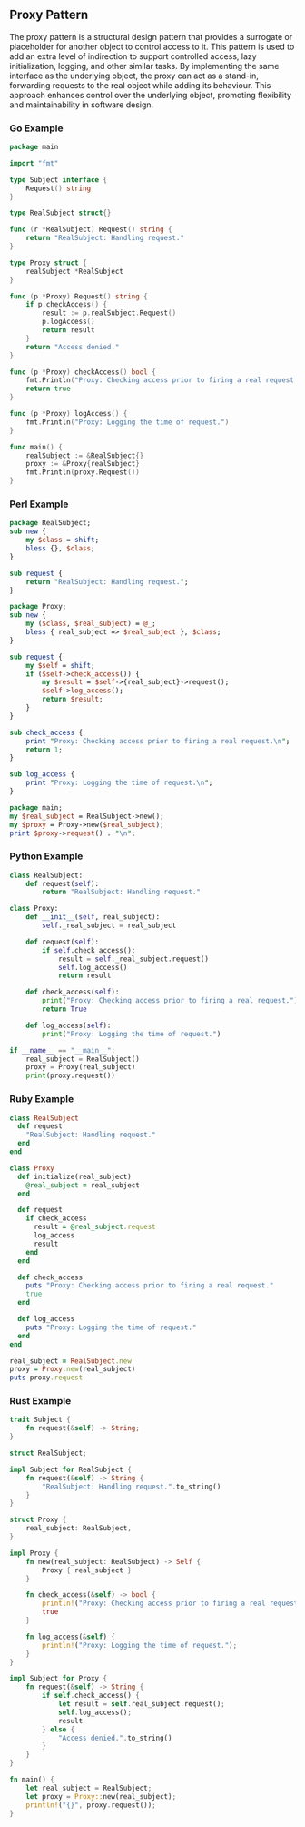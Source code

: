 ## Proxy Pattern

The proxy pattern is a structural design pattern that provides a surrogate or placeholder for another object to control access to it.
This pattern is used to add an extra level of indirection to support controlled access, lazy initialization, logging, and other similar
tasks. By implementing the same interface as the underlying object, the proxy can act as a stand-in, forwarding requests to the real object
while adding its behaviour. This approach enhances control over the underlying object, promoting flexibility and maintainability in software design.

### Go Example

```go
package main

import "fmt"

type Subject interface {
    Request() string
}

type RealSubject struct{}

func (r *RealSubject) Request() string {
    return "RealSubject: Handling request."
}

type Proxy struct {
    realSubject *RealSubject
}

func (p *Proxy) Request() string {
    if p.checkAccess() {
        result := p.realSubject.Request()
        p.logAccess()
        return result
    }
    return "Access denied."
}

func (p *Proxy) checkAccess() bool {
    fmt.Println("Proxy: Checking access prior to firing a real request.")
    return true
}

func (p *Proxy) logAccess() {
    fmt.Println("Proxy: Logging the time of request.")
}

func main() {
    realSubject := &RealSubject{}
    proxy := &Proxy{realSubject}
    fmt.Println(proxy.Request())
}
```

### Perl Example

```perl
package RealSubject;
sub new {
    my $class = shift;
    bless {}, $class;
}

sub request {
    return "RealSubject: Handling request.";
}

package Proxy;
sub new {
    my ($class, $real_subject) = @_;
    bless { real_subject => $real_subject }, $class;
}

sub request {
    my $self = shift;
    if ($self->check_access()) {
        my $result = $self->{real_subject}->request();
        $self->log_access();
        return $result;
    }
}

sub check_access {
    print "Proxy: Checking access prior to firing a real request.\n";
    return 1;
}

sub log_access {
    print "Proxy: Logging the time of request.\n";
}

package main;
my $real_subject = RealSubject->new();
my $proxy = Proxy->new($real_subject);
print $proxy->request() . "\n";
```

### Python Example

```python
class RealSubject:
    def request(self):
        return "RealSubject: Handling request."

class Proxy:
    def __init__(self, real_subject):
        self._real_subject = real_subject

    def request(self):
        if self.check_access():
            result = self._real_subject.request()
            self.log_access()
            return result

    def check_access(self):
        print("Proxy: Checking access prior to firing a real request.")
        return True

    def log_access(self):
        print("Proxy: Logging the time of request.")

if __name__ == "__main__":
    real_subject = RealSubject()
    proxy = Proxy(real_subject)
    print(proxy.request())
```

### Ruby Example

```ruby
class RealSubject
  def request
    "RealSubject: Handling request."
  end
end

class Proxy
  def initialize(real_subject)
    @real_subject = real_subject
  end

  def request
    if check_access
      result = @real_subject.request
      log_access
      result
    end
  end

  def check_access
    puts "Proxy: Checking access prior to firing a real request."
    true
  end

  def log_access
    puts "Proxy: Logging the time of request."
  end
end

real_subject = RealSubject.new
proxy = Proxy.new(real_subject)
puts proxy.request
```

### Rust Example

```rust
trait Subject {
    fn request(&self) -> String;
}

struct RealSubject;

impl Subject for RealSubject {
    fn request(&self) -> String {
        "RealSubject: Handling request.".to_string()
    }
}

struct Proxy {
    real_subject: RealSubject,
}

impl Proxy {
    fn new(real_subject: RealSubject) -> Self {
        Proxy { real_subject }
    }

    fn check_access(&self) -> bool {
        println!("Proxy: Checking access prior to firing a real request.");
        true
    }

    fn log_access(&self) {
        println!("Proxy: Logging the time of request.");
    }
}

impl Subject for Proxy {
    fn request(&self) -> String {
        if self.check_access() {
            let result = self.real_subject.request();
            self.log_access();
            result
        } else {
            "Access denied.".to_string()
        }
    }
}

fn main() {
    let real_subject = RealSubject;
    let proxy = Proxy::new(real_subject);
    println!("{}", proxy.request());
}
```
